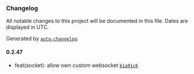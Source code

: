 ### Changelog

All notable changes to this project will be documented in this file. Dates are displayed in UTC.

Generated by [`auto-changelog`](https://github.com/CookPete/auto-changelog).

#### 0.2.47

- feat(socket): allow own custom websocket [`b1a91c6`](https://github.com/comfy-addons/comfyui-sdk/commit/b1a91c6ea5b11ff26244935515407b0e7b09a62e)

